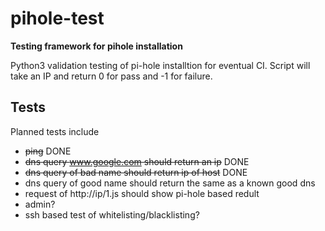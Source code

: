# pihole-test

**Testing framework for pihole installation**

Python3 validation testing of pi-hole installtion for
eventual CI.  Script will take an IP and return 0
for pass and -1 for failure.

## Tests

Planned tests include

- ~~ping~~ DONE
- ~~dns query www.google.com should return an ip~~ DONE 
- ~~dns query of bad name should return ip of host~~ DONE
- dns query of good name should return the same as
  a known good dns
- request of http://ip/1.js should show pi-hole 
  based redult
- admin?
- ssh based test of whitelisting/blacklisting?
